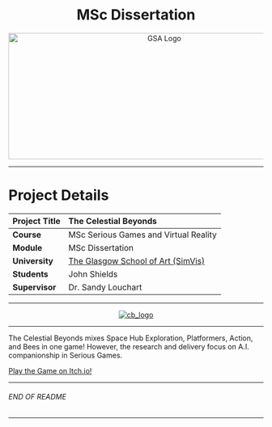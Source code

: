 <h1 align="center">MSc Dissertation</h1>

<a href="https://www.gsa.ac.uk/" >
<p align="center"><img src="https://d4ya733yr7s0y.cloudfront.net/images/made/images/uploads/general/Uni-logo-GSA_730_290_80.jpg"
alt="GSA Logo" width="600" height="250"/>
</p></a>

***

# Project Details
| **Project Title** | The Celestial Beyonds |
| :------------- |:-------------|
| **Course**               | MSc Serious Games and Virtual Reality |
| **Module**               | MSc Dissertation |
| **University**           | [The Glasgow School of Art (SimVis)](https://www.gsa.ac.uk/) |
| **Students**             | John Shields |
| **Supervisor**           | Dr. Sandy Louchart |

***

<a href="https://github.com/johnshields/celestial-beyonds" >
<p align="center"><img src="https://i.ibb.co/NLRz2JT/a-ch-mb-LOGO.png"
alt="cb_logo" width="auto" height="auto"/>
</p></a>

***
The Celestial Beyonds mixes Space Hub Exploration, Platformers, Action, and Bees in one game! However, the research and delivery focus on A.I. companionship in Serious Games.

[Play the Game on Itch.io!](https://shieldsdev.itch.io/the-celestial-beyonds-td)
***

###### END OF README

***
